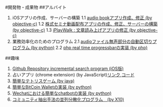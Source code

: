 #開発物・成果物
##アルバイト
1. iOSアプリの作成、サーバーの構築
    1.1 [audio bookアプリ作成、修正 (by objective-c)](http://urx3.nu/BPI9)
    1.2 [株式セミナ動画配布アプリの作成、修正、サーバーの構築 (by objective-c)](http://urx3.nu/BPIh)
    1.3 [iPlayWalk : 文章読み上げアプリの修正 (by objective-c)](http://urx3.nu/BPIf)
2. 業務効率化のためのプログラム
    2.1 [audioファイル無声部分の自動区切りプログラム (by python)](https://github.com/donaldchi/audiosplit)
    2.2 [php real time progressbarの実装 (by php)](https://github.com/donaldchi/progressbar)

##趣味
1. [Github Repository incremental search program (iOS版)](https://github.com/donaldchi/RepoSearch)
2. 占いアプリ (chrome extension) (by JavaScript)[リンク](http://urx3.nu/BPJo),[コード](https://github.com/donaldchi/fortune)
3. [簡単なテトリスゲーム (by java)](https://github.com/donaldchi/MyTetris)
4. [簡単なBitCoin Walletの実装 (by python)](https://github.com/donaldchi/bitcoinwallet-demo)
5. [Wechatにおける簡単なchatbotの実装 (by python)](https://github.com/donaldchi/wechatbot)
6. [コミュニティ抽出手法の並列分散化プログラム　(by X10)](https://github.com/donaldchi?tab=repositories)
